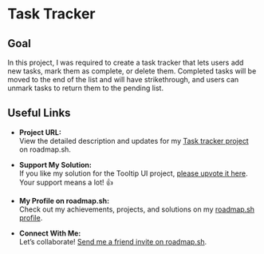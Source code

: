 # Task Tracker
## Goal 

In this project, I was required to create a task tracker that lets users add new tasks, mark them as complete, or delete them. 
Completed tasks will be moved to the end of the list and will have strikethrough, and users can unmark tasks to return them to the pending list.

## Useful Links

- **Project URL:**  
  View the detailed description and updates for my [Task tracker project](https://roadmap.sh/projects/task-tracker-js) on roadmap.sh.

- **Support My Solution:**  
  If you like my solution for the Tooltip UI project, [please upvote it here](https://roadmap.sh/projects/weather-app/solutions?u=6771443070129741a8ecdc00). Your support means a lot! 👍

- **My Profile on roadmap.sh:**  
  Check out my achievements, projects, and solutions on my [roadmap.sh profile](https://roadmap.sh/u/huzaifaakhtar).

- **Connect With Me:**  
  Let’s collaborate! [Send me a friend invite on roadmap.sh](https://roadmap.sh/befriend?u=6771443070129741a8ecdc00).
